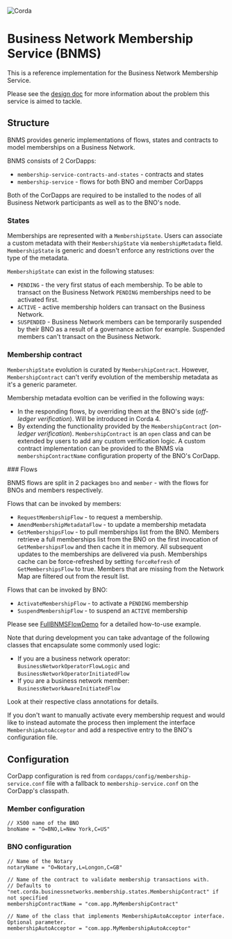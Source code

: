 ![Corda](https://www.corda.net/wp-content/uploads/2016/11/fg005_corda_b.png)

# Business Network Membership Service (BNMS)

This is a reference implementation for the Business Network Membership Service. 

Please see the [design doc](./design/design.md) for more information about the problem this service is aimed to tackle. 

## Structure

BNMS provides generic implementations of flows, states and contracts to model memberships on a Business Network.

BNMS consists of 2 CorDapps:
* `membership-service-contracts-and-states` - contracts and states
* `membership-service` - flows for both BNO and member CorDapps 

Both of the CorDapps are required to be installed to the nodes of all Business Network participants as well as to the BNO's node.

### States

Memberships are represented with a `MembershipState`. Users can associate a custom metadata with their `MembershipState` via `membershipMetadata` field. `MembershipState` is generic and doesn't enforce any restrictions over the type of the metadata.

`MembershipState` can exist in the following statuses: 
* `PENDING` - the very first status of each membership. To be able to transact on the Business Network `PENDING` memberships need to be activated first.
* `ACTIVE` - active membership holders can transact on the Business Network.
* `SUSPENDED` - Business Network members can be temporarily suspended by their BNO as a result of a governance action for example. Suspended members can't transact on the Business Network.

### Membership contract

`MembershipState` evolution is curated by `MembershipContract`. However, `MembershipContract` can't verify evolution of the membership metadata as it's a generic parameter.   

Membership metadata evoltion can be verified in the following ways:
* In the responding flows, by overriding them at the BNO's side (_off-ledger verification_). Will be introduced in Corda 4.
* By extending the functionality provided by the `MembershipContract` (_on-ledger verification_). `MembershipContract` is an `open` class and can be extended by users to add any custom verification logic. A custom contract implementation can be provided to the BNMS via `membershipContractName` configuration property of the BNO's CorDapp.

### Flows

BNMS flows are split in 2 packages `bno` and `member` - with the flows for BNOs and members respectively.

Flows that can be invoked by members: 
* `RequestMembershipFlow` - to request a membership. 
* `AmendMembershipMetadataFlow` - to update a membership metadata
* `GetMembershipsFlow` - to pull memberships list from the BNO. Members retrieve a full memberships list from the BNO on the first invocation of `GetMembershipsFlow` and then cache it in memory. All subsequent updates to the memberships are delivered via push. Memberships cache can be force-refreshed by setting `forceRefresh` of `GetMembershipsFlow` to true. Members that are missing from the Network Map are filtered out from the result list.

Flows that can be invoked by BNO: 
* `ActivateMembershipFlow` - to activate a `PENDING` membership
* `SuspendMembershipFlow` - to suspend an `ACTIVE` membership

Please see [FullBNMSFlowDemo](./membership-service/src/test/kotlin/net/corda/businessnetworks/membership/FullBNMSFlowDemo.kt) for a detailed how-to-use example.

Note that during development you can take advantage of the following classes that encapsulate some commonly used logic:
* If you are a business network operator: `BusinessNetworkOperatorFlowLogic` and `BusinessNetworkOperatorInitiatedFlow`
* If you are a business network member: `BusinessNetworkAwareInitiatedFlow`

Look at their respective class annotations for details.

If you don't want to manually activate every membership request and would like to instead automate the process then implement the interface `MembershipAutoAcceptor` and add a respective entry to the BNO's configuration file.

## Configuration 

CorDapp configuration is red from `cordapps/config/membership-service.conf` file with a fallback to `membership-service.conf` on the CorDapp's classpath.

### Member configuration

```hocon
// X500 name of the BNO
bnoName = "O=BNO,L=New York,C=US"
``` 

### BNO configuration
```hocon
// Name of the Notary
notaryName = "O=Notary,L=Longon,C=GB"

// Name of the contract to validate membership transactions with. 
// Defaults to "net.corda.businessnetworks.membership.states.MembershipContract" if not specified
membershipContractName = "com.app.MyMembershipContract"

// Name of the class that implements MembershipAutoAcceptor interface. Optional parameter.
membershipAutoAcceptor = "com.app.MyMembershipAutoAcceptor"

``` 